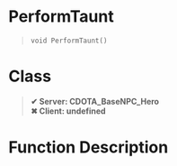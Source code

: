 # PerformTaunt
> `void PerformTaunt()`
# Class
> __✔ Server: CDOTA_BaseNPC_Hero__  
> __✖ Client: undefined__  
# Function Description

